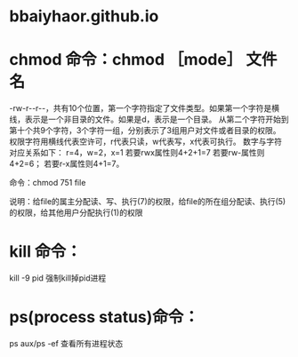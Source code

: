 # bbaiyhaor.github.io

# chmod 命令：chmod ［mode］ 文件名

-rw-r--r--，共有10个位置，第一个字符指定了文件类型。如果第一个字符是横线，表示是一个非目录的文件。如果是d，表示是一个目录。
从第二个字符开始到第十个共9个字符，3个字符一组，分别表示了3组用户对文件或者目录的权限。
权限字符用横线代表空许可，r代表只读，w代表写，x代表可执行。
数字与字符对应关系如下：
r=4，w=2，x=1
若要rwx属性则4+2+1=7
若要rw-属性则4+2=6；
若要r-x属性则4+1=7。

命令：chmod 751 file  

说明：给file的属主分配读、写、执行(7)的权限，给file的所在组分配读、执行(5)的权限，给其他用户分配执行(1)的权限

# kill 命令：

kill -9 pid 强制kill掉pid进程

# ps(process status)命令：

ps aux/ps -ef 查看所有进程状态
